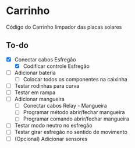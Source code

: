 # Carrinho
Código do Carrinho limpador das placas solares


## To-do
 - [x] Conectar cabos Esfregão
    - [x] Codificar controle Esfregão
 - [ ] Adicionar bateria
    - [ ] Colocar todos os componentes na caixinha
 - [ ] Testar rodinhas para curva
 - [ ] Testar em rampa
 - [ ] Adicionar mangueira
    - [ ] Conectar cabos Relay - Mangueira
    - [ ] Programar método abrir/fechar mangueira
    - [ ] Programar comando abrir/fechar mangueira
 - [ ] Testar modo neutro no esfregão
 - [ ] Testar girar esfregão no sentido de movimento
 - [ ] (Opcional) Adicionar sensores 
